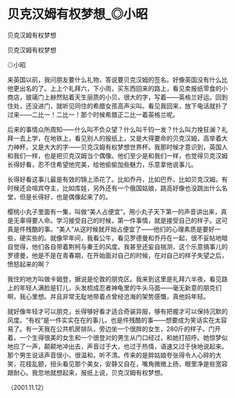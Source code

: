 # 贝克汉姆有权梦想_◎小昭

贝克汉姆有权梦想

贝克汉姆有权梦想

◎小昭

来英国以前，我问朋友要什么礼物，答说要贝克汉姆的签名。好像英国没有什么比他更出名的了。上上个礼拜六，下小雨，买东西回来的路上，看见卖报纸零食的小商店，玻璃门上赫然贴着天生丽质的小贝，很大的字，写着——英格兰好运。回到住处，还没进门，就听见同住的希腊女孩高声尖叫。看见我回来，放下电话就扑了过来——二比一！二比一！那个时候希腊正二比一着英格兰呢。

后来的事情众所周知——什么叫不负众望？什么叫千钧一发？什么叫力挽狂澜？礼拜一去上学，在地铁上，看见别人的报纸上，又是大得要命的贝克汉姆，高举着大力神杯，又是大大的字——贝克汉姆有权梦想世界杯。我那时候才意识到，英国人和我们一样，也是把贝克汉姆当个偶像。他们至少是和我们一样，也觉得贝克汉姆长得好看，忍不住希望他完美，给他偷偷加些魅力，乐意拿他说事儿。

长得好看这事儿最是有效的锦上添花了。比如乔丹，比如巴乔，比如贝克汉姆。有时候还会喧宾夺主，比如库娃，另外还有一个俄国姑娘，跳高好像也没跳出什么名堂，但是长得好，也是偶像起来了的。

樱桃小丸子里面有一集，叫做“美人占便宜”。用小丸子天下第一的声音讲出来，真是无辜得要人命。学习接受自己的时候，第一件事情，就是接受自己的样子。这可真是件残酷的事。“美人”从这时候就开始占便宜了——他们的心理素质是要好一些，硬实些的。就像早年间，我看公牛，看见罗德曼和乔丹在一起，很不妥帖地暗自觉得，他们各自带着荆柯与秦王的风度。我甚至还妄自揣测，这个乐意搞事儿的罗德曼，他是不是在青春期，在开始面对自己的时候，在对自己的样子失望之后，愤怒起来的啊？

我住的地方叫做卡姆登，据说是伦敦的朋克区。我来到这里是礼拜六半夜，看见路上的年轻人满脸是钉儿，头发梳成忍者神龟里的牛头马面——毫无新意的朋克们啊，我心里想。并且非常无耻地带着点曾经沧海的架势感慨，真他妈年轻。

就好像年轻才可以朋克，长得够好看才适合奇装异服，够有把握才可以保持沉默的风度。“有权”是一件实实在在的事儿，也是件残酷的事——想要成为笑话实在太容易了。有一天我在公共机房排队，旁边坐一个很胖的女生，280斤的样子。门开着，一个生得很美的女生和一个很登对的男生从门口经过，和她打招呼。她惊梦似地应了一声，颠颠地冲出去，声音过于大，也过于热情，语速又过于快地说起来。那个男生说话声音很小，很温和，听不清。传来的是胖姑娘夸张得令人心碎的大笑，花枝乱颤，扭头看见那个美女，安静又自在，嘴角微微上扬，眼里净是些宽容跟耐心。我忽地就想起来，报纸上说，贝克汉姆有权梦想。

（2001.11.12）